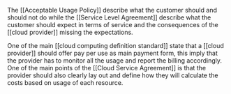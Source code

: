 The [[Acceptable Usage Policy]] describe what the customer should and should not do while the [[Service Level Agreement]] describe what the customer should expect in terms of service and the consequences of the [[cloud provider]] missing the expectations.

One of the main [[cloud computing definition standard]] state that a [[cloud provider]] should offer pay per use as main payment form, this imply that the provider has to monitor all the usage and report the billing accordingly. One of the main points of the [[Cloud Service Agreement]] is that the provider should also clearly lay out and define how they will calculate the costs based on usage of each resource.
